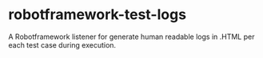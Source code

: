 # robotframework-test-logs

A Robotframework listener for generate human readable logs in .HTML per each test case during execution.
